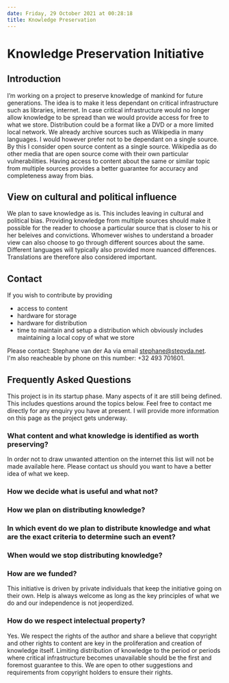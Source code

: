 ```yaml
---
date: Friday, 29 October 2021 at 00:28:18
title: Knowledge Preservation 
---
```


# Knowledge Preservation Initiative

## Introduction 
I’m working on a project to preserve knowledge of mankind for future generations.
The idea is to make it less dependant on critical infrastructure such as libraries, internet.
In case critical infrastructure would no longer allow knowledge to be spread than we would provide access for free to what we store.
Distribution could be a format like a DVD or a more limited local network.
We already archive sources such as Wikipedia in many languages. 
I would however prefer not to be dependant on a single source. By this I consider open source content as a single source. Wikipedia as do other media that are open source come with their own particular vulnerabilities. Having access to content about the same or similar topic from multiple sources provides a better guarantee for accuracy and completeness away from bias.

## View on cultural and political influence
We plan to save knowledge as is. This includes leaving in cultural and political bias. Providing knowledge from multiple sources should make it possible for the reader to choose a particular source that is closer to his or her beleives and convictions. Whomever wishes to understand a broader view can also choose to go through different sources about the same. Different languages will typically also provided more nuanced differences. Translations are therefore also considered important.

## Contact
If you wish to contribute by providing
 - access to content
 - hardware for storage
 - hardware for distribution
 - time to maintain and setup a distribution which obviously includes maintaining a local copy of what we store  

Please contact:
Stephane van der Aa via email <stephane@stepvda.net>.  
I'm also reacheable by phone on this number: +32 493 701601.


## Frequently Asked Questions
This project is in its startup phase. Many aspects of it are still being defined. This includes questions around the topics below. Feel free to contact me directly for any enquiry you have at present. I will provide more information on this page as the project gets underway.  


### What content and what knowledge is identified as worth preserving?
In order not to draw unwanted attention on the internet this list will not be made available here. Please contact us should you want to have a better idea of what we keep.


### How we decide what is useful and what not?


### How we plan on distributing knowledge?


### In which event do we plan to distribute knowledge and what are the exact criteria to determine such an event?


### When would we stop distributing knowledge?


### How are we funded?
This initiative is driven by private individuals that keep the initiative going on their own. Help is always welcome as long as the key principles of what we do and our independence is not jeoperdized. 


### How do we respect intelectual property?
Yes. We respect the rights of the author and share a believe that copyright and other rights to content are key in the proliferation and creation of knowledge itself. Limiting distribution of knowledge to the period or periods where critical infrastructure becomes unavailable should be the first and foremost guarantee to this. We are open to other suggestions and requirements from copyright holders to ensure their rights.


